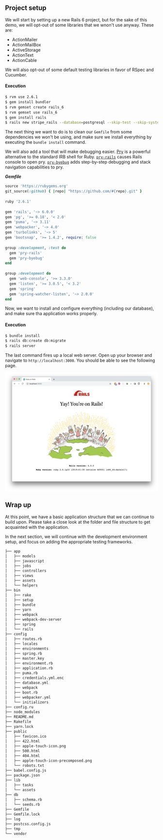 ## Project setup

We will start by setting up a new Rails 6 project, but for the sake of this demo, we will opt-out of some libraries that we wnon't use anyway. These are:
* ActionMailer
* ActionMailBox
* ActiveStorage
* ActionText
* ActionCable

We will also opt-out of some default testing libraries in favor of RSpec and Cucumber.



#### Execution
```bash
$ rvm use 2.6.1
$ gem install bundler
$ rvm gemset create rails_6
$ rvm gemset use rails_6
$ gem install rails
$ rails new stripe_rails --database=postgresql --skip-test --skip-system-test --skip-action-mailer --skip-action-mailbox --skip-action-text --skip-active-storage --skip-action-cable
```

The next thing we want to do is to clean our `Gemfile` from some dependencies we won't be using, and make sure we install everything by executing the `bundle install` command. 

We will also add a tool that will make debugging easier. [Pry](https://github.com/pry/pry) is a powerful alternative to the standard IRB shell for Ruby. [`pry-rails`](https://github.com/rweng/pry-rails) causes Rails console to open pry. [`pry-byebug`](https://github.com/deivid-rodriguez/pry-byebug) adds step-by-step debugging and stack navigation capabilities to pry.

_**Gemfile**_

```ruby
source 'https://rubygems.org'
git_source(:github) { |repo| "https://github.com/#{repo}.git" }

ruby '2.6.1'

gem 'rails', '~> 6.0.0'
gem 'pg', '>= 0.18', '< 2.0'
gem 'puma', '~> 3.11'
gem 'webpacker', '~> 4.0'
gem 'turbolinks', '~> 5'
gem 'bootsnap', '>= 1.4.2', require: false

group :development, :test do
  gem 'pry-rails'
  gem 'pry-byebug'
end

group :development do
  gem 'web-console', '>= 3.3.0'
  gem 'listen', '>= 3.0.5', '< 3.2'
  gem 'spring'
  gem 'spring-watcher-listen', '~> 2.0.0'
end
```

Now, we want to install and configure everything (including our database), and make sure tha application works properly.

#### Execution

```bash
$ bundle install
$ rails db:create db:migrate
$ rails server
```

The last command fires up a local web server. Open up your browser and navigate to `http://localhost:3000`. You should be able to see the following page.

![](./assets/rails_6_default_index_page.png)

## Wrap up
At this point, we have a basic application structure that we can continue to build upon. Please take a close look at the folder and file structure to get acquainted with the application.

In the next section, we will continue with the development environment setup, and focus on adding the appropriate testing frameworks.

```
├── app
│   ├── models
│   ├── javascript
│   ├── jobs
│   ├── controllers
│   ├── views
│   ├── assets
│   └── helpers
├── bin
│   ├── rake
│   ├── setup
│   ├── bundle
│   ├── yarn
│   ├── webpack
│   ├── webpack-dev-server
│   ├── spring
│   └── rails
├── config
│   ├── routes.rb
│   ├── locales
│   ├── environments
│   ├── spring.rb
│   ├── master.key
│   ├── environment.rb
│   ├── application.rb
│   ├── puma.rb
│   ├── credentials.yml.enc
│   ├── database.yml
│   ├── webpack
│   ├── boot.rb
│   ├── webpacker.yml
│   └── initializers
├── config.ru
├── node_modules
├── README.md
├── Rakefile
├── yarn.lock
├── public
│   ├── favicon.ico
│   ├── 422.html
│   ├── apple-touch-icon.png
│   ├── 500.html
│   ├── 404.html
│   ├── apple-touch-icon-precomposed.png
│   └── robots.txt
├── babel.config.js
├── package.json
├── lib
│   ├── tasks
│   └── assets
├── db
│   ├── schema.rb
│   └── seeds.rb
├── Gemfile
├── Gemfile.lock
├── log
├── postcss.config.js
├── tmp
└── vendor
```
